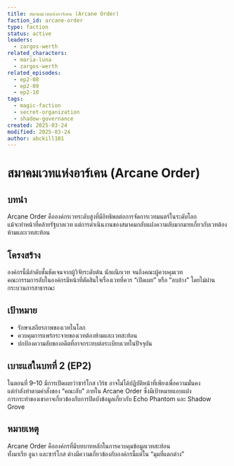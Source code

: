 ```yaml
---
title: สมาคมเวทแห่งอาร์เคน (Arcane Order)
faction_id: arcane-order
type: faction
status: active
leaders:
  - zargos-werth
related_characters:
  - maria-luna
  - zargos-werth
related_episodes:
  - ep2-08
  - ep2-09
  - ep2-10
tags:
  - magic-faction
  - secret-organization
  - shadow-governance
created: 2025-03-24
modified: 2025-03-24
author: abckill101
---
```


# สมาคมเวทแห่งอาร์เคน (Arcane Order)

## บทนำ
Arcane Order คือองค์กรเวทระดับสูงที่มีอิทธิพลต่อการจัดการเวทมนตร์ในระดับโลก  
แม้จะทำหน้าที่คล้ายรัฐบาลเวท แต่การดำเนินงานของสมาคมกลับแฝงความลับมากมายเกี่ยวกับเวทต้องห้ามและเวทสะท้อน

## โครงสร้าง
องค์กรนี้มีลำดับชั้นชัดเจนจากผู้วิจัยระดับต้น นักผนึกเวท จนถึงคณะผู้ควบคุมเวท  
คณะกรรมการลับในองค์กรมีหน้าที่ตัดสินใจเรื่องเวทที่ควร “เปิดเผย” หรือ “ลบล้าง” โดยไม่ผ่านกระบวนการสาธารณะ

## เป้าหมาย
- รักษาเสถียรภาพของเวทในโลก
- ควบคุมการแพร่กระจายของเวทต้องห้ามและเวทสะท้อน
- ปกป้องความลับของอดีตที่อาจกระทบต่อระเบียบเวทในปัจจุบัน

## เบาะแสในบทที่ 2 (EP2)
ในตอนที่ 9–10 มีการเปิดเผยว่าซาร์โกส เวิร์ธ อาจไม่ได้ปฏิบัติหน้าที่เพียงเพื่อความมั่นคง  
แต่กำลังทำตามคำสั่งของ “คณะลับ” ภายใน Arcane Order ซึ่งมีเป้าหมายแอบแฝง  
การกระทำของเขาอาจเกี่ยวข้องกับการปิดบังข้อมูลเกี่ยวกับ Echo Phantom และ Shadow Grove

## หมายเหตุ
Arcane Order คือองค์กรที่มีบทบาทหลักในการควบคุมข้อมูลเวทสะท้อน  
ทั้งมาเรีย ลูนา และซาร์โกส ต่างมีความเกี่ยวข้องกับองค์กรนี้แต่ใน “มุมที่แตกต่าง”